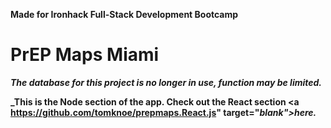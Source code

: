 **Made for Ironhack Full-Stack Development Bootcamp**

<h1> PrEP Maps Miami </h1>

**_The database for this project is no longer in use, function may be limited._**

**_This is the Node section of the app. Check out the React section <a https://github.com/tomknoe/prepmaps.React.js" target="_blank">here</a>._**
